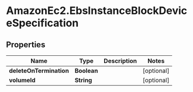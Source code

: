 # AmazonEc2.EbsInstanceBlockDeviceSpecification

## Properties

Name | Type | Description | Notes
------------ | ------------- | ------------- | -------------
**deleteOnTermination** | **Boolean** |  | [optional] 
**volumeId** | **String** |  | [optional] 


